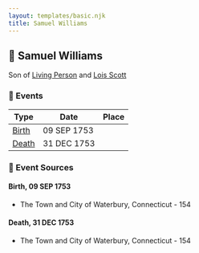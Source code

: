 ```yaml
---
layout: templates/basic.njk
title: Samuel Williams
---
```

## 🔵 Samuel Williams

Son of [Living Person](/people/5/55971024) and [Lois Scott](/people/3/31542750)

### 📆 Events

Type | Date | Place
------ | ------ | ------
[Birth](#event-c4e5f743-a095-44a9-8585-c8e4917843b1) | 09 SEP 1753 |
[Death](#event-d4e3be05-efc5-4ef1-8be9-d7d296c24a7e) | 31 DEC 1753 |

### 📰 Event Sources

#### <a id="event-c4e5f743-a095-44a9-8585-c8e4917843b1"></a> Birth, 09 SEP 1753
* The Town and City of Waterbury, Connecticut  - 154

#### <a id="event-d4e3be05-efc5-4ef1-8be9-d7d296c24a7e"></a> Death, 31 DEC 1753
* The Town and City of Waterbury, Connecticut  - 154